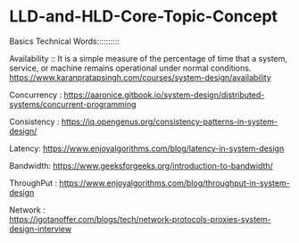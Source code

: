# LLD-and-HLD-Core-Topic-Concept

Basics Technical Words::::::::::


Availability :: It is a simple measure of the percentage of time that a system, service, or machine remains operational under normal conditions.
https://www.karanpratapsingh.com/courses/system-design/availability



Concurrency :
https://aaronice.gitbook.io/system-design/distributed-systems/concurrent-programming


Consistency :
https://iq.opengenus.org/consistency-patterns-in-system-design/


Latency:
https://www.enjoyalgorithms.com/blog/latency-in-system-design


Bandwidth:
https://www.geeksforgeeks.org/introduction-to-bandwidth/


ThroughPut : 
https://www.enjoyalgorithms.com/blog/throughput-in-system-design


Network :  
https://igotanoffer.com/blogs/tech/network-protocols-proxies-system-design-interview



